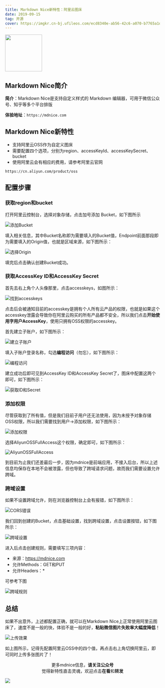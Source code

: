 ```yaml
---
title: Markdown Nice新特性：阿里云图床
date: 2019-09-15
tag: 开源
cover: https://imgkr.cn-bj.ufileos.com/ecd8340e-ab56-42c6-a070-b7765a1d7b90.png
---
```


<img style="width: 120px" src="https://draw-wechat.oss-cn-hangzhou.aliyuncs.com/mdnice%20logo_20190823192027.png"/>

## Markdown Nice简介

**简介**：Markdown Nice是支持自定义样式的 Markdown 编辑器，可用于微信公众号、知乎等多个平台排版

**体验地址**：`https://mdnice.com`

## Markdown Nice新特性

- 支持阿里云OSS作为自定义图床
- 需要配置四个选项，分别为region、accessKeyId、accessKeySecret、bucket
- 使用阿里云会有相应的费用，请参考阿里云官网

`https://cn.aliyun.com/product/oss`

## 配置步骤

### 获取region和bucket

打开阿里云控制台，选择对象存储，点击加号添加 Bucket，如下图所示

![添加Bucket](http://draw-wechat.oss-cn-hangzhou.aliyuncs.com/0%20%E5%88%9B%E5%BB%BAoss.png)

填入相关信息，其中Bucket名称即为需要填入的Bucket值，Endpoint前面那段即为需要填入的Origin值，也就是区域来源，如下图所示：

![选择Origin](http://draw-wechat.oss-cn-hangzhou.aliyuncs.com/1%20bucket%20origin.png)

填完后点击确认创建Bucket成功。

### 获取AccessKey ID和AccessKey Secret

首先去右上角个人头像那里，点击accesskeys，如图所示：

![找到accesskeys](http://draw-wechat.oss-cn-hangzhou.aliyuncs.com/-1.png)

点击后会被通知目前的accesskey是拥有个人所有云产品的权限，也就是如果这个accesskey泄露会导致你在阿里云购买的所有产品都不安全，所以我们点击**开始使用字用户AccessKey**，使用只拥有OSS权限的accesskey。

首先建立子账户，如下图所示：

![建立子账户](http://draw-wechat.oss-cn-hangzhou.aliyuncs.com/0.png)

填入子账户登录名称，勾选**编程访问**（勿忘），如下图所示：

![编程访问](http://draw-wechat.oss-cn-hangzhou.aliyuncs.com/1_20190823131759.png)

建立成功后即可见到AccessKey ID和AccessKey Secret了，图床中配置这两个即可，如下图所示：

![获取ID和Secret](http://draw-wechat.oss-cn-hangzhou.aliyuncs.com/2_20190823132158.png)

### 添加权限

尽管获取到了所有值，但是我们目前子用户还无法使用，因为未授予对象存储OSS权限，所以我们需要找到用户->添加权限，如下图所示：

![添加权限](http://draw-wechat.oss-cn-hangzhou.aliyuncs.com/3%20%E6%B7%BB%E5%8A%A0%E6%9D%83%E9%99%90.png)

选择AliyunOSSFullAccess这个权限，确定即可，如下图所示：

![AliyunOSSFullAccess](http://draw-wechat.oss-cn-hangzhou.aliyuncs.com/4%20%E6%9D%83%E9%99%90.png)

到目前为止我们还差最后一步，因为mdnice是前端应用，不接入后台，所以上述信息均保存在本地不会被泄露，但也导致了跨域请求问题，故而我们需要设置允许跨域。

### 跨域设置

如果不设置跨域允许，则在浏览器控制台上会有报错，如下图所示：

![CORS错误](http://draw-wechat.oss-cn-hangzhou.aliyuncs.com/0%20CORS%E9%94%99%E8%AF%AF.png)

我们回到创建的Bucket，点击基础设置，找到跨域设置，点击设置按钮，如下图所示：

![跨域设置](http://draw-wechat.oss-cn-hangzhou.aliyuncs.com/1%20%E8%B7%A8%E5%9F%9F%E8%AE%BE%E7%BD%AE.png)

进入后点击创建规则，需要填写三项内容：

- 来源：https://mdnice.com
- 允许Methods：GET和PUT
- 允许Headers：*

可参考下图

![跨域规则](https://draw-wechat.oss-cn-hangzhou.aliyuncs.com/%E8%B7%A8%E5%9F%9F%E8%A7%84%E5%88%99.png)

## 总结

如果不出意外，上述都配置正确，就可以在Markdown Nice上正常使用阿里云图床了，速度不是一般的快，体验不是一般的好，**粘贴微信图片失败率大幅度降低**！

![上传效果](https://draw-wechat.oss-cn-hangzhou.aliyuncs.com/%E4%B8%8A%E4%BC%A0%E6%95%88%E6%9E%9C.png)

如上图所示，记得先配置阿里云OSS中的四个值，再点击右上角切换阿里云，即可同时上传多张图片了！

<span style="display:block;text-align:center;">更多mdnice信息，<strong>请关注公众号</strong></span>
<span style="display:block;text-align:center;">觉得新特性直击灵魂，欢迎点击<strong>在看</strong>和<strong>转发</strong></span>

![](https://imgkr.cn-bj.ufileos.com/c3690018-4a92-4766-ac7e-ac54dd54c093.jpg)